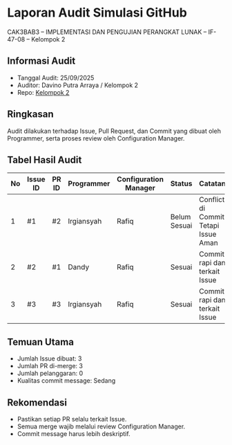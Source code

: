 # Laporan Audit Simulasi GitHub
CAK3BAB3 – IMPLEMENTASI DAN PENGUJIAN PERANGKAT LUNAK – IF-47-08 – Kelompok 2

## Informasi Audit
- Tanggal Audit: 25/09/2025
- Auditor: Davino Putra Arraya / Kelompok 2
- Repo: [Kelompok 2](README.md)

## Ringkasan
Audit dilakukan terhadap Issue, Pull Request, dan Commit yang dibuat oleh Programmer, serta proses review oleh Configuration Manager.

## Tabel Hasil Audit
| No | Issue ID | PR ID | Programmer | Configuration Manager | Status       | Catatan                              |
|----|----------|-------|------------|-----------------------|--------------|--------------------------------------|
| 1  | #1       | #2    | Irgiansyah | Rafiq                 | Belum Sesuai | Conflict di Commit Tetapi Issue Aman |
| 2  | #2       | #1    | Dandy      | Rafiq                 | Sesuai       | Commit rapi dan terkait Issue        |
| 3  | #3       | #3    | Irgiansyah | Rafiq                 | Sesuai       | Commit rapi dan terkait Issue        |

## Temuan Utama
- Jumlah Issue dibuat: 3
- Jumlah PR di-merge: 3
- Jumlah pelanggaran: 0
- Kualitas commit message: Sedang

## Rekomendasi
- Pastikan setiap PR selalu terkait Issue.
- Semua merge wajib melalui review Configuration Manager.
- Commit message harus lebih deskriptif.
